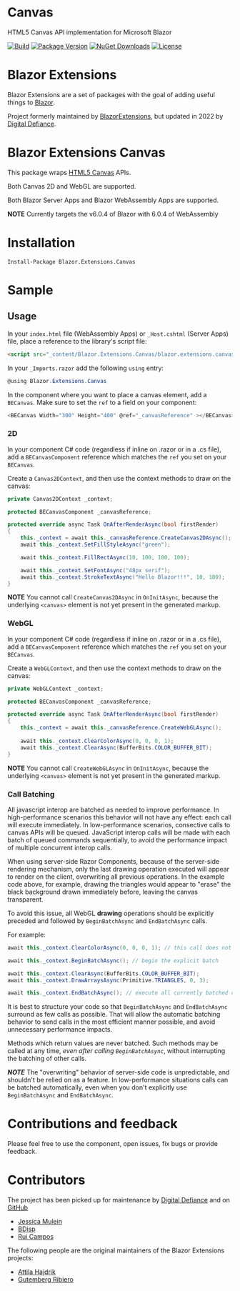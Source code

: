 # Canvas
HTML5 Canvas API implementation for Microsoft Blazor

[![Build](https://github.com/Blazor-Console/Blazor.Extensions.Canvas/workflows/CI/badge.svg)](https://github.com/Blazor-Console/Blazor.Extensions.Canvas/actions)
[![Package Version](https://img.shields.io/nuget/v/Blazor.Extensions.Canvas.svg)](https://www.nuget.org/packages/Blazor.Extensions.Canvas)
[![NuGet Downloads](https://img.shields.io/nuget/dt/Blazor.Extensions.Canvas.svg)](https://www.nuget.org/packages/Blazor.Extensions.Canvas)
[![License](https://img.shields.io/github/license/BlazorExtensions/Canvas.svg)](https://github.com/BlazorExtensions/Canvas/blob/master/LICENSE)

# Blazor Extensions

Blazor Extensions are a set of packages with the goal of adding useful things to [Blazor](https://blazor.net).

Project formerly maintained by [BlazorExtensions](https://github.com/BlazorExtensions/Canvas), but updated in 2022 by [Digital Defiance](htps://digitaldefiance.org).

# Blazor Extensions Canvas

This package wraps [HTML5 Canvas](https://developer.mozilla.org/en-US/docs/Web/HTML/Element/canvas) APIs. 

Both Canvas 2D and WebGL are supported.

Both Blazor Server Apps and Blazor WebAssembly Apps are supported.

**NOTE** Currently targets the v6.0.4 of Blazor with 6.0.4 of WebAssembly

# Installation

```
Install-Package Blazor.Extensions.Canvas
```

# Sample

## Usage

In your `index.html` file (WebAssembly Apps) or `_Host.cshtml` (Server Apps) file, place a reference to the library's script file:

```html
<script src="_content/Blazor.Extensions.Canvas/blazor.extensions.canvas.js"></script>
```

In your `_Imports.razor` add the following `using` entry:

```c#
@using Blazor.Extensions.Canvas
```

In the component where you want to place a canvas element, add a `BECanvas`. Make sure to set the `ref` to a field on your component:

```c#
<BECanvas Width="300" Height="400" @ref="_canvasReference" ></BECanvas>
```

### 2D

In your component C# code (regardless if inline on .razor or in a .cs file), add a `BECanvasComponent` reference which matches the `ref` you set on your `BECanvas`.

Create a `Canvas2DContext`, and then use the context methods to draw on the canvas:

```c#
private Canvas2DContext _context;

protected BECanvasComponent _canvasReference;

protected override async Task OnAfterRenderAsync(bool firstRender)
{
    this._context = await this._canvasReference.CreateCanvas2DAsync();
    await this._context.SetFillStyleAsync("green");

    await this._context.FillRectAsync(10, 100, 100, 100);

    await this._context.SetFontAsync("48px serif");
    await this._context.StrokeTextAsync("Hello Blazor!!!", 10, 100);
}
```

**NOTE** You cannot call `CreateCanvas2DAsync` in `OnInitAsync`, because the underlying `<canvas>` element is not yet present in the generated markup.

### WebGL

In your component C# code (regardless if inline on .razor or in a .cs file), add a `BECanvasComponent` reference which matches the `ref` you set on your `BECanvas`.

Create a `WebGLContext`, and then use the context methods to draw on the canvas:

```c#
private WebGLContext _context;

protected BECanvasComponent _canvasReference;

protected override async Task OnAfterRenderAsync(bool firstRender)
{
    this._context = await this._canvasReference.CreateWebGLAsync();
    
    await this._context.ClearColorAsync(0, 0, 0, 1);
    await this._context.ClearAsync(BufferBits.COLOR_BUFFER_BIT);
}
```

**NOTE** You cannot call `CreateWebGLAsync` in `OnInitAsync`, because the underlying `<canvas>` element is not yet present in the generated markup.

### Call Batching

All javascript interop are batched as needed to improve performance. In high-performance scenarios this behavior will not have any effect: each call will execute immediately. In low-performance scenarios, consective calls to canvas APIs will be queued. JavaScript interop calls will be made with each batch of queued commands sequentially, to avoid the performance impact of multiple concurrent interop calls.

When using server-side Razor Components, because of the server-side rendering mechanism, only the last drawing operation executed will appear to render on the client, overwriting all previous operations. In the example code above, for example, drawing the triangles would appear to "erase" the black background drawn immediately before, leaving the canvas transparent.

To avoid this issue, all WebGL **drawing** operations should be explicitly preceded and followed by `BeginBatchAsync` and `EndBatchAsync` calls.

For example:

```c#
await this._context.ClearColorAsync(0, 0, 0, 1); // this call does not draw anything, so it does not need to be included in the explicit batch

await this._context.BeginBatchAsync(); // begin the explicit batch

await this._context.ClearAsync(BufferBits.COLOR_BUFFER_BIT);
await this._context.DrawArraysAsync(Primitive.TRIANGLES, 0, 3);

await this._context.EndBatchAsync(); // execute all currently batched calls
```

It is best to structure your code so that `BeginBatchAsync` and `EndBatchAsync` surround as few calls as possible. That will allow the automatic batching behavior to send calls in the most efficient manner possible, and avoid unnecessary performance impacts.

Methods which return values are never batched. Such methods may be called at any time, *even after calling `BeginBatchAsync`*, without interrupting the batching of other calls.

***NOTE*** The "overwriting" behavior of server-side code is unpredictable, and shouldn't be relied on as a feature. In low-performance situations calls can be batched automatically, even when you don't explicitly use `BeginBatchAsync` and `EndBatchAsync`.

# Contributions and feedback

Please feel free to use the component, open issues, fix bugs or provide feedback.

# Contributors

The project has been picked up for maintenance by [Digital Defiance](https://digitaldefiance.org) and on [GitHub](https://github.com/Digital-Defiance/Digital-Defiance)

- [Jessica Mulein](https://github.com/FreddieMercurial)
- [BDisp](https://github.com/BDisp)
- [Rui Campos](https://github.com/ruifillipecampos)

The following people are the original maintainers of the Blazor Extensions projects:

- [Attila Hajdrik](https://github.com/attilah)
- [Gutemberg Ribiero](https://github.com/galvesribeiro)

